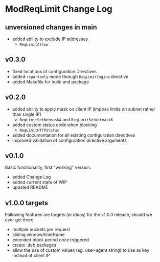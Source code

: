 # ModReqLimit Change Log

## unversioned changes in main

- added ability to exclude IP addresses
  - `ReqLimitAllow`

## v0.3.0

- fixed locations of configuration Directives
- added `reportonly` mode through `ReqLimitEngine` directive.
- added Makefile for build and package

## v0.2.0

- added ability to apply mask on client IP (impose limits on subnet rather than single IP)
  - `ReqLimitSetNetmask4` and `ReqLimitSetNetmask6`
- added custom status code when blocking
  - `ReqLimitHTTPStatus`
- added documentation for all existing configuration directives
- improved validation of configuration directive arguments

## v0.1.0

Basic functionality, first "working" version.
- added Change Log
- added current state of WIP
- updated README

## v1.0.0 targets

Following features are targets (or ideas) for the v1.0.0 release, should we ever get there.
- multiple buckets per request
- sliding window/timeframe
- extended block period once triggered
- create .deb packages
- allow the use of custom values (eg. user-agent string) to use as key instead of client IP
